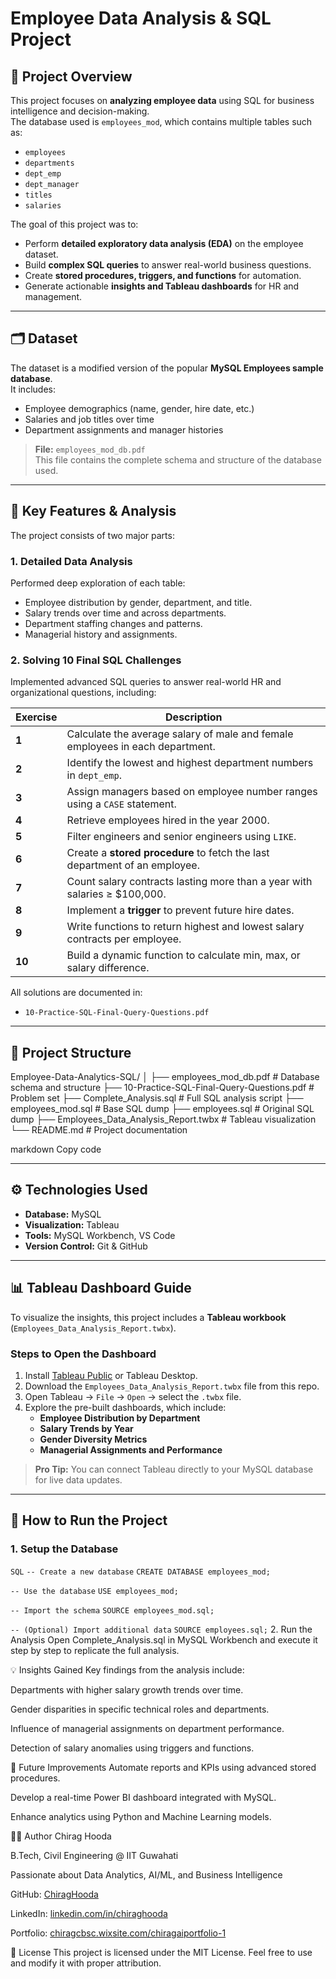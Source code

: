 # **Employee Data Analysis & SQL Project**

## 📌 Project Overview
  This project focuses on **analyzing employee data** using SQL for business intelligence and decision-making.  
  The database used is `employees_mod`, which contains multiple tables such as:

  - `employees`
  - `departments`
  - `dept_emp`
  - `dept_manager`
  - `titles`
  - `salaries`

The goal of this project was to:
  - Perform **detailed exploratory data analysis (EDA)** on the employee dataset.
  - Build **complex SQL queries** to answer real-world business questions.
  - Create **stored procedures, triggers, and functions** for automation.
  - Generate actionable **insights and Tableau dashboards** for HR and management.

---

## 🗂 Dataset
The dataset is a modified version of the popular **MySQL Employees sample database**.  
It includes:
  - Employee demographics (name, gender, hire date, etc.)
  - Salaries and job titles over time
  - Department assignments and manager histories

> **File:** `employees_mod_db.pdf`  
> This file contains the complete schema and structure of the database used.

---

## 🚀 Key Features & Analysis
  The project consists of two major parts:

### **1. Detailed Data Analysis**
Performed deep exploration of each table:
  - Employee distribution by gender, department, and title.
  - Salary trends over time and across departments.
  - Department staffing changes and patterns.
  - Managerial history and assignments.

### **2. Solving 10 Final SQL Challenges**
  Implemented advanced SQL queries to answer real-world HR and organizational questions, including:
  
  | **Exercise** | **Description** |
  |--------------|----------------|
  | **1** | Calculate the average salary of male and female employees in each department. |
  | **2** | Identify the lowest and highest department numbers in `dept_emp`. |
  | **3** | Assign managers based on employee number ranges using a `CASE` statement. |
  | **4** | Retrieve employees hired in the year 2000. |
  | **5** | Filter engineers and senior engineers using `LIKE`. |
  | **6** | Create a **stored procedure** to fetch the last department of an employee. |
  | **7** | Count salary contracts lasting more than a year with salaries ≥ $100,000. |
  | **8** | Implement a **trigger** to prevent future hire dates. |
  | **9** | Write functions to return highest and lowest salary contracts per employee. |
  | **10** | Build a dynamic function to calculate min, max, or salary difference. |

All solutions are documented in:
  - `10-Practice-SQL-Final-Query-Questions.pdf`

---

## 📂 Project Structure
Employee-Data-Analytics-SQL/
│
├── employees_mod_db.pdf # Database schema and structure
├── 10-Practice-SQL-Final-Query-Questions.pdf # Problem set
├── Complete_Analysis.sql # Full SQL analysis script
├── employees_mod.sql # Base SQL dump
├── employees.sql # Original SQL dump
├── Employees_Data_Analysis_Report.twbx # Tableau visualization
└── README.md # Project documentation

markdown
Copy code

---

## ⚙️ Technologies Used
  - **Database:** MySQL  
  - **Visualization:** Tableau  
  - **Tools:** MySQL Workbench, VS Code  
  - **Version Control:** Git & GitHub  

---

## 📊 Tableau Dashboard Guide
  To visualize the insights, this project includes a **Tableau workbook** (`Employees_Data_Analysis_Report.twbx`).

### **Steps to Open the Dashboard**
  1. Install [Tableau Public](https://public.tableau.com/) or Tableau Desktop.
  2. Download the `Employees_Data_Analysis_Report.twbx` file from this repo.
  3. Open Tableau → `File` → `Open` → select the `.twbx` file.
  4. Explore the pre-built dashboards, which include:
     - **Employee Distribution by Department**
     - **Salary Trends by Year**
     - **Gender Diversity Metrics**
     - **Managerial Assignments and Performance**

> **Pro Tip:** You can connect Tableau directly to your MySQL database for live data updates.

---

## 📝 How to Run the Project

### **1. Setup the Database**
`SQL`
 `-- Create a new database`
  `CREATE DATABASE employees_mod;`
  
  `-- Use the database`
  `USE employees_mod;`
  
  `-- Import the schema`
  `SOURCE employees_mod.sql;`
  
  `-- (Optional) Import additional data`
  `SOURCE employees.sql;`
2. Run the Analysis
  Open Complete_Analysis.sql in MySQL Workbench and execute it step by step to replicate the full analysis.
  
  💡 Insights Gained
  Key findings from the analysis include:
  
  Departments with higher salary growth trends over time.
  
  Gender disparities in specific technical roles and departments.
  
  Influence of managerial assignments on department performance.
  
  Detection of salary anomalies using triggers and functions.

🌟 Future Improvements
  Automate reports and KPIs using advanced stored procedures.
  
  Develop a real-time Power BI dashboard integrated with MySQL.
  
  Enhance analytics using Python and Machine Learning models.

👨‍💻 Author
  Chirag Hooda
  
  B.Tech, Civil Engineering @ IIT Guwahati
  
  Passionate about Data Analytics, AI/ML, and Business Intelligence
  
  GitHub: [ChiragHooda](https://github.com/ChiragHooda)
  
  LinkedIn: [linkedin.com/in/chiraghooda](https://www.linkedin.com/in/chirag-choudhary-64a420265/)
  
  Portfolio: [chiragcbsc.wixsite.com/chiragaiportfolio-1](Portfolio)

📜 License
  This project is licensed under the MIT License.
  Feel free to use and modify it with proper attribution.

